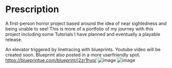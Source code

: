 # Prescription
A first-person horror project based around the idea of near sightedness and being unable to see!
This is more of a portfolio of my journey with this project including some Tutorials I have planned and eventually a playable release.

An elevator triggered by linetracing with blueprints. Youtube video will be created soon.
Blueprint also posted in a more userfriendly spot. https://blueprintue.com/blueprint/j2zr1hyq/
![image](https://user-images.githubusercontent.com/43772313/94976708-c8ed1500-04e3-11eb-9bea-6b271ce64e7f.png)
![image](https://user-images.githubusercontent.com/43772313/94976722-d3a7aa00-04e3-11eb-9f83-afa08646172f.png)
